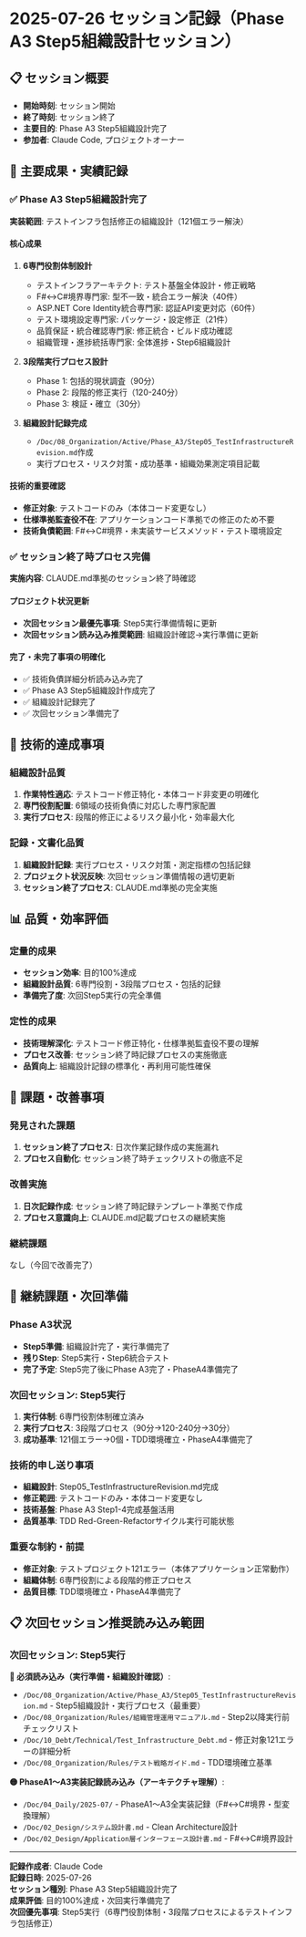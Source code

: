 # 2025-07-26 セッション記録（Phase A3 Step5組織設計セッション）

## 📋 セッション概要
- **開始時刻**: セッション開始
- **終了時刻**: セッション終了
- **主要目的**: Phase A3 Step5組織設計完了
- **参加者**: Claude Code, プロジェクトオーナー

## 🎯 主要成果・実績記録

### ✅ Phase A3 Step5組織設計完了
**実装範囲**: テストインフラ包括修正の組織設計（121個エラー解決）

#### **核心成果**
1. **6専門役割体制設計** 
   - テストインフラアーキテクト: テスト基盤全体設計・修正戦略
   - F#↔C#境界専門家: 型不一致・統合エラー解決（40件）
   - ASP.NET Core Identity統合専門家: 認証API変更対応（60件）
   - テスト環境設定専門家: パッケージ・設定修正（21件）
   - 品質保証・統合確認専門家: 修正統合・ビルド成功確認
   - 組織管理・進捗統括専門家: 全体進捗・Step6組織設計

2. **3段階実行プロセス設計**
   - Phase 1: 包括的現状調査（90分）
   - Phase 2: 段階的修正実行（120-240分）
   - Phase 3: 検証・確立（30分）

3. **組織設計記録完成**
   - `/Doc/08_Organization/Active/Phase_A3/Step05_TestInfrastructureRevision.md`作成
   - 実行プロセス・リスク対策・成功基準・組織効果測定項目記載

#### **技術的重要確認**
- **修正対象**: テストコードのみ（本体コード変更なし）
- **仕様準拠監査役不在**: アプリケーションコード準拠での修正のため不要
- **技術負債範囲**: F#↔C#境界・未実装サービスメソッド・テスト環境設定

### ✅ セッション終了時プロセス完備
**実施内容**: CLAUDE.md準拠のセッション終了時確認

#### **プロジェクト状況更新**
- **次回セッション最優先事項**: Step5実行準備情報に更新
- **次回セッション読み込み推奨範囲**: 組織設計確認→実行準備に更新

#### **完了・未完了事項の明確化**
- ✅ 技術負債詳細分析読み込み完了
- ✅ Phase A3 Step5組織設計作成完了
- ✅ 組織設計記録完了
- ✅ 次回セッション準備完了

## 🔧 技術的達成事項

### **組織設計品質**
1. **作業特性適応**: テストコード修正特化・本体コード非変更の明確化
2. **専門役割配置**: 6領域の技術負債に対応した専門家配置
3. **実行プロセス**: 段階的修正によるリスク最小化・効率最大化

### **記録・文書化品質**
1. **組織設計記録**: 実行プロセス・リスク対策・測定指標の包括記録
2. **プロジェクト状況反映**: 次回セッション準備情報の適切更新
3. **セッション終了プロセス**: CLAUDE.md準拠の完全実施

## 📊 品質・効率評価

### **定量的成果**
- **セッション効率**: 目的100%達成
- **組織設計品質**: 6専門役割・3段階プロセス・包括的記録
- **準備完了度**: 次回Step5実行の完全準備

### **定性的成果**
- **技術理解深化**: テストコード修正特化・仕様準拠監査役不要の理解
- **プロセス改善**: セッション終了時記録プロセスの実施徹底
- **品質向上**: 組織設計記録の標準化・再利用可能性確保

## 🚨 課題・改善事項

### **発見された課題**
1. **セッション終了プロセス**: 日次作業記録作成の実施漏れ
2. **プロセス自動化**: セッション終了時チェックリストの徹底不足

### **改善実施**
1. **日次記録作成**: セッション終了時記録テンプレート準拠で作成
2. **プロセス意識向上**: CLAUDE.md記載プロセスの継続実施

### **継続課題**
なし（今回で改善完了）

## 🔄 継続課題・次回準備

### **Phase A3状況**
- **Step5準備**: 組織設計完了・実行準備完了
- **残りStep**: Step5実行・Step6統合テスト
- **完了予定**: Step5完了後にPhase A3完了・PhaseA4準備完了

### **次回セッション: Step5実行**
1. **実行体制**: 6専門役割体制確立済み
2. **実行プロセス**: 3段階プロセス（90分→120-240分→30分）
3. **成功基準**: 121個エラー→0個・TDD環境確立・PhaseA4準備完了

### **技術的申し送り事項**
- **組織設計**: Step05_TestInfrastructureRevision.md完成
- **修正範囲**: テストコードのみ・本体コード変更なし
- **技術基盤**: Phase A3 Step1-4完成基盤活用
- **品質基準**: TDD Red-Green-Refactorサイクル実行可能状態

### **重要な制約・前提**
- **修正対象**: テストプロジェクト121エラー（本体アプリケーション正常動作）
- **組織体制**: 6専門役割による段階的修正プロセス
- **品質目標**: TDD環境確立・PhaseA4準備完了

## 📋 次回セッション推奨読み込み範囲

### **次回セッション: Step5実行**
**🔴 必須読み込み（実行準備・組織設計確認）**:
- `/Doc/08_Organization/Active/Phase_A3/Step05_TestInfrastructureRevision.md` - Step5組織設計・実行プロセス（最重要）
- `/Doc/08_Organization/Rules/組織管理運用マニュアル.md` - Step2以降実行前チェックリスト
- `/Doc/10_Debt/Technical/Test_Infrastructure_Debt.md` - 修正対象121エラーの詳細分析
- `/Doc/08_Organization/Rules/テスト戦略ガイド.md` - TDD環境確立基準

**🟡 PhaseA1～A3実装記録読み込み（アーキテクチャ理解）**:
- `/Doc/04_Daily/2025-07/` - PhaseA1～A3全実装記録（F#↔C#境界・型変換理解）
- `/Doc/02_Design/システム設計書.md` - Clean Architecture設計
- `/Doc/02_Design/Application層インターフェース設計書.md` - F#↔C#境界設計

---

**記録作成者**: Claude Code  
**記録日時**: 2025-07-26  
**セッション種別**: Phase A3 Step5組織設計完了  
**成果評価**: 目的100%達成・次回実行準備完了  
**次回優先事項**: Step5実行（6専門役割体制・3段階プロセスによるテストインフラ包括修正）